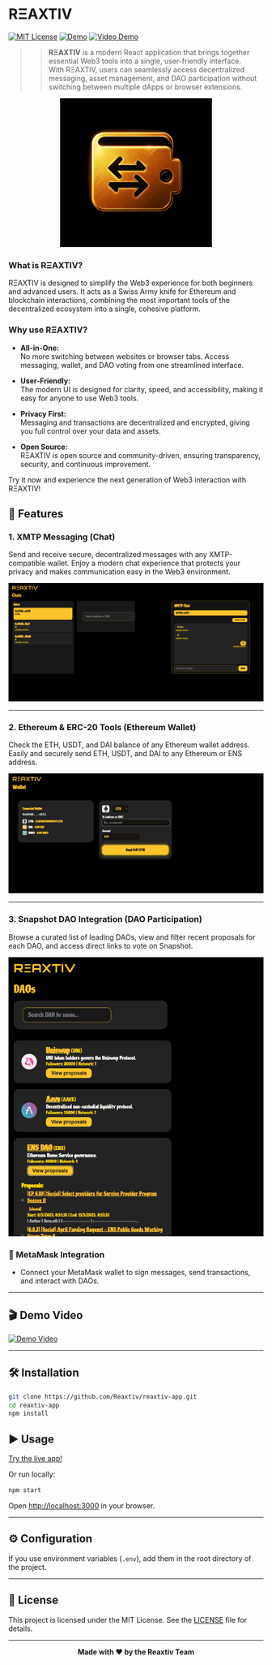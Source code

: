 # RΞAXTIV

[![MIT License](https://img.shields.io/badge/License-MIT-blue.svg)](./LICENSE)
[![Demo](https://img.shields.io/badge/Demo-Live-green)](https://reaxtiv-app.vercel.app/)
[![Video Demo](https://img.shields.io/badge/Watch%20Video-yellow?logo=youtube)](https://youtu.be/nY59PlghBvY)

>> **RΞAXTIV** is a modern React application that brings together essential Web3 tools into a single, user-friendly interface.  
> With RΞAXTIV, users can seamlessly access decentralized messaging, asset management, and DAO participation without switching between multiple dApps or browser extensions.

<p align="center">
  <img src="public/logo.png" width="300" alt="Reaxtiv Logo">
</p>


### What is RΞAXTIV?

RΞAXTIV is designed to simplify the Web3 experience for both beginners and advanced users. It acts as a Swiss Army knife for Ethereum and blockchain interactions, combining the most important tools of the decentralized ecosystem into a single, cohesive platform.


### Why use RΞAXTIV?

- **All-in-One:**  
  No more switching between websites or browser tabs. Access messaging, wallet, and DAO voting from one streamlined interface.

- **User-Friendly:**  
  The modern UI is designed for clarity, speed, and accessibility, making it easy for anyone to use Web3 tools.

- **Privacy First:**  
  Messaging and transactions are decentralized and encrypted, giving you full control over your data and assets.

- **Open Source:**  
  RΞAXTIV is open source and community-driven, ensuring transparency, security, and continuous improvement.


Try it now and experience the next generation of Web3 interaction with RΞAXTIV!

## 🚀 Features

### 1. XMTP Messaging (Chat)

Send and receive secure, decentralized messages with any XMTP-compatible wallet. Enjoy a modern chat experience that protects your privacy and makes communication easy in the Web3 environment.

![XMTP Messaging](public/chat.png)

---

### 2. Ethereum & ERC-20 Tools (Ethereum Wallet)

Check the ETH, USDT, and DAI balance of any Ethereum wallet address. Easily and securely send ETH, USDT, and DAI to any Ethereum or ENS address.

![Ethereum Wallet](public/wallet.png)

---

### 3. Snapshot DAO Integration (DAO Participation)

Browse a curated list of leading DAOs, view and filter recent proposals for each DAO, and access direct links to vote on Snapshot.

![Snapshot DAOs](public/daos.png)

### 🦊 MetaMask Integration
- Connect your MetaMask wallet to sign messages, send transactions, and interact with DAOs.

---

## 🎬 Demo Video

[![Demo Video](https://img.youtube.com/vi/nY59PlghBvY/0.jpg)](https://youtu.be/nY59PlghBvY)

---


## 🛠️ Installation

```bash
git clone https://github.com/Reaxtiv/reaxtiv-app.git
cd reaxtiv-app
npm install
```

## ▶️ Usage

[Try the live app!](https://reaxtiv-app.vercel.app/)

Or run locally:

```bash
npm start
```
Open [http://localhost:3000](http://localhost:3000) in your browser.

---

## ⚙️ Configuration

If you use environment variables (`.env`), add them in the root directory of the project.

---

## 📝 License

This project is licensed under the MIT License. See the [LICENSE](./LICENSE) file for details.

---

<p align="center">
  <b>Made with ❤️ by the Reaxtiv Team</b>
</p>
